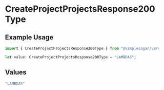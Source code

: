 # CreateProjectProjectsResponse200Type

## Example Usage

```typescript
import { CreateProjectProjectsResponse200Type } from "@simplesagar/vercel/models/createprojectop.js";

let value: CreateProjectProjectsResponse200Type = "LAMBDAS";
```

## Values

```typescript
"LAMBDAS"
```